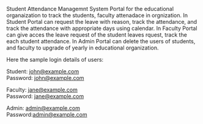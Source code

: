 Student Attendance Managemnt System Portal for the educational organaization to track the students, faculty attenadace in orgnization. 
In Student Portal can request the leave with reason, track the attendance, and track the attendance with appropriate days using calendar.
In Faculty Portal can give acces the leave request of the student leaves rquest, track the each student attendance.
In Admin Portal can delete the users of students, and faculty to upgrade of yearly in educational organization.


Here the sample login details of users:

Student: john@example.com   
Password: john@example.com 

Faculty: jane@example.com  
Password: jane@example.com

Admin: admin@example.com   
Password:admin@example.com
